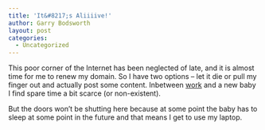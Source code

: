 ```yaml
---
title: 'It&#8217;s Aliiiive!'
author: Garry Bodsworth
layout: post
categories:
  - Uncategorized
---
```

This poor corner of the Internet has been neglected of late, and it is almost time for me to renew my domain. So I have two options &#8211; let it die or pull my finger out and actually post some content. Inbetween [work][1] and a new baby I find spare time a bit scarce (or non-existent).

But the doors won&#8217;t be shutting here because at some point the baby has to sleep at some point in the future and that means I get to use my laptop.

 [1]: http://www.camvine.com